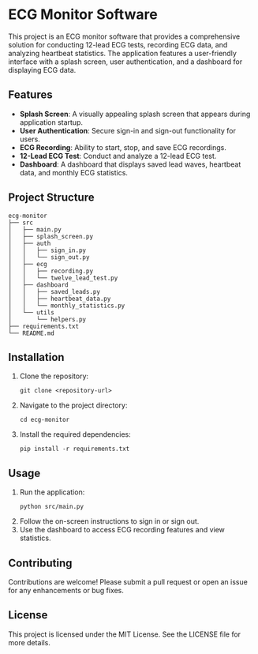 # ECG Monitor Software

This project is an ECG monitor software that provides a comprehensive solution for conducting 12-lead ECG tests, recording ECG data, and analyzing heartbeat statistics. The application features a user-friendly interface with a splash screen, user authentication, and a dashboard for displaying ECG data.

## Features

- **Splash Screen**: A visually appealing splash screen that appears during application startup.
- **User Authentication**: Secure sign-in and sign-out functionality for users.
- **ECG Recording**: Ability to start, stop, and save ECG recordings.
- **12-Lead ECG Test**: Conduct and analyze a 12-lead ECG test.
- **Dashboard**: A dashboard that displays saved lead waves, heartbeat data, and monthly ECG statistics.

## Project Structure

```
ecg-monitor
├── src
│   ├── main.py
│   ├── splash_screen.py
│   ├── auth
│   │   ├── sign_in.py
│   │   └── sign_out.py
│   ├── ecg
│   │   ├── recording.py
│   │   └── twelve_lead_test.py
│   ├── dashboard
│   │   ├── saved_leads.py
│   │   ├── heartbeat_data.py
│   │   └── monthly_statistics.py
│   └── utils
│       └── helpers.py
├── requirements.txt
└── README.md
```

## Installation

1. Clone the repository:
   ```
   git clone <repository-url>
   ```
2. Navigate to the project directory:
   ```
   cd ecg-monitor
   ```
3. Install the required dependencies:
   ```
   pip install -r requirements.txt
   ```

## Usage

1. Run the application:
   ```
   python src/main.py
   ```
2. Follow the on-screen instructions to sign in or sign out.
3. Use the dashboard to access ECG recording features and view statistics.

## Contributing

Contributions are welcome! Please submit a pull request or open an issue for any enhancements or bug fixes.

## License

This project is licensed under the MIT License. See the LICENSE file for more details.